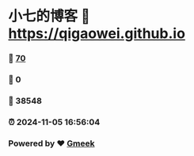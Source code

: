 # 小七的博客 :link: https://qigaowei.github.io 
### :page_facing_up: [70](https://qigaowei.github.io/tag.html) 
### :speech_balloon: 0 
### :hibiscus: 38548 
### :alarm_clock: 2024-11-05 16:56:04 
### Powered by :heart: [Gmeek](https://github.com/Meekdai/Gmeek)
